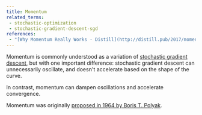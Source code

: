 ```yaml
---
title: Momentum
related_terms:
 - stochastic-optimization
 - stochastic-gradient-descent-sgd
references:
 - "[Why Momentum Really Works - Distill](http://distill.pub/2017/momentum/)"
---
```


Momentum is commonly understood as a variation of [stochastic gradient descent][1],
but with one important difference: stochastic gradient descent can
unnecessarily oscillate, and doesn't accelerate based on the shape of the
curve.

In contrast, momentum can dampen oscillations and accelerate convergence.

Momentum was originally [proposed in 1964 by Boris T. Polyak][2].

[1]: /terms/stochastic-gradient-descent-sgd/
[2]: https://www.researchgate.net/publication/243648538_Some_methods_of_speeding_up_the_convergence_of_iteration_methods